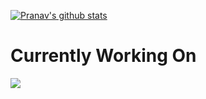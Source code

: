 [![Pranav's github stats](https://github-readme-stats.vercel.app/api?username=pranavdhoolia&show_icons=true&theme=tokyonight&count_private=true&hide=stars,prs,issues)](https://github.com/anuraghazra/github-readme-stats)

# Currently Working On
<a href="https://github.com/anuraghazra/github-readme-stats">
  <img align="center" src="https://github-readme-stats.vercel.app/api/pin/?username=library-of-code&repo=knowledge&theme=dark" />
</a>
<!--
**pd-escher/pd-escher** is a ✨ _special_ ✨ repository because its `README.md` (this file) appears on your GitHub profile.

Here are some ideas to get you started:

- 🔭 I’m currently working on ...
- 🌱 I’m currently learning ...
- 👯 I’m looking to collaborate on ...
- 🤔 I’m looking for help with ...
- 💬 Ask me about ...
- 📫 How to reach me: ...
- 😄 Pronouns: ...
- ⚡ Fun fact: ...
-->
